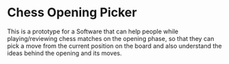 # Chess Opening Picker

This is a prototype for a Software that can help people while playing/reviewing chess matches on the opening phase, 
so that they can pick a move from the current position on the board and also understand the ideas behind the opening and its moves.
